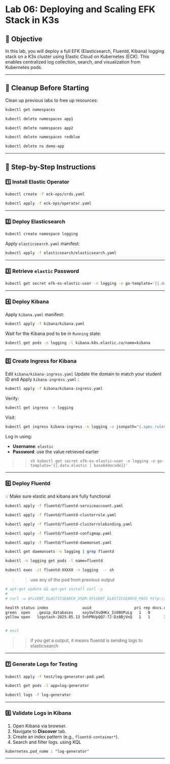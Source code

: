 # Lab 06: Deploying and Scaling EFK Stack in K3s

## 🎯 Objective

In this lab, you will deploy a full EFK (Elasticsearch, Fluentd, Kibana) logging stack on a K3s cluster using Elastic Cloud on Kubernetes (ECK). This enables centralized log collection, search, and visualization from Kubernetes pods.

---

## 🔄 Cleanup Before Starting

Clean up previous labs to free up resources:

```sh
kubectl get namespaces
````

```sh
kubectl delete namespaces app1
```

```sh
kubectl delete namespaces app2
```

```sh
kubectl delete namespaces redblue
```

```sh
kubectl delete ns demo-app
```

---

## 🧩 Step-by-Step Instructions

### 1️⃣ Install Elastic Operator

```sh
kubectl create -f eck-ops/crds.yaml
```

```sh
kubectl apply -f eck-ops/operator.yaml
```

---

### 2️⃣ Deploy Elasticsearch

```sh
kubectl create namespace logging
```

Apply `elasticsearch.yaml` manifest:

```sh
kubectl apply -f elasticsearch/elasticsearch.yaml
```

---

### 3️⃣ Retrieve `elastic` Password

```sh
kubectl get secret efk-es-elastic-user -n logging -o go-template='{{.data.elastic | base64decode}}'
```

---

### 4️⃣ Deploy Kibana

Apply `kibana.yaml` manifest:


```sh
kubectl apply -f kibana/kibana.yaml
```

Wait for the Kibana pod to be in `Running` state:

```sh
kubectl get pods -n logging -l kibana.k8s.elastic.co/name=kibana
```

---

### 5️⃣ Create Ingress for Kibana

Edit `kibana/kibana-ingress.yaml`  Update the domain to match your student ID and  Apply `kibana-ingress.yaml` :


```sh
kubectl apply -f kibana/kibana-ingress.yaml
```

Verify:

```sh
kubectl get ingress -n logging
```

Visit:

```bash 
kubectl get ingress kibana-ingress -n logging -o jsonpath="{.spec.rules[0].host}" | xargs -I{} echo "http://{}"
```

Log in using:

* **Username**: `elastic`
* **Password**: use the value retrieved earlier

 >> ```sh kubectl get secret efk-es-elastic-user -n logging -o go-template='{{.data.elastic | base64decode}}' ```
---

### 6️⃣ Deploy Fluentd

💡 Make sure elastic and kibana are fully functional

```bash
kubectl apply -f fluentd/fluentd-serviceaccount.yaml
```
```sh 
kubectl apply -f fluentd/fluentd-clusterrole.yaml
```

```sh 
kubectl apply -f fluentd/fluentd-clusterrolebinding.yaml
```
```sh 
kubectl apply -f fluentd/fluentd-configmap.yaml
```
```bash 
kubectl apply -f fluentd/fluentd-daemonset.yaml
```
```bash 
kubectl get daemonsets -n logging | grep fluentd
```

```sh 
kubectl -n logging get pods -l name=fluentd
```

```bash 
kubectl exec -it fluentd-XXXXX -n logging  -- sh
```
>> use any of the pod from previous output 

```sh 
# apt-get update && apt-get install curl -y
# 
# curl -u $FLUENT_ELASTICSEARCH_USER:$FLUENT_ELASTICSEARCH_PASS http://$FLUENT_ELASTICSEARCH_HOST:$FLUENT_ELASTICSEARCH_PORT/_cat/indices?v

health status index               uuid                   pri rep docs.count docs.deleted store.size pri.store.size
green  open   .geoip_databases    xoyVwlVuQHKx_Is08UPuLg   1   0         40            0     37.7mb         37.7mb
yellow open   logstash-2025.05.13 5nhPNVpQQ7-7J-Dz8BjVnQ   1   1      33776            0      4.7mb          4.7mb


# exit 
```
>> if you get a output, it means fluentd is sending logs to elasticsearch 

---

### 7️⃣ Generate Logs for Testing

```sh
kubectl apply -f test/log-generator-pod.yaml
```

```sh
kubectl get pods -l app=log-generator
```

```sh
kubectl logs -f log-generator
```

---

### 8️⃣ Validate Logs in Kibana

1. Open Kibana via browser.
2. Navigate to **Discover** tab.
3. Create an index pattern (e.g., `fluentd-container*`).
4. Search and filter logs. using KQL 

```kql
kubernetes.pod_name : "log-generator"
```
---
